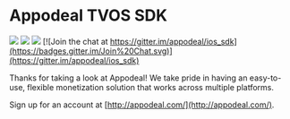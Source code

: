 # Appodeal TVOS SDK   

![](https://img.shields.io/badge/version-v1.1.0-brightgreen.svg)  [![](https://img.shields.io/badge/integration-manual-blue.svg)](https://github.com/appodeal/appodeal-apple-tv-sdk-demo/wiki) [![](https://img.shields.io/badge/download-here-red.svg)](https://bit.ly/appodeal-tvos-sdk-1-1-0)  [![Join the chat at https://gitter.im/appodeal/ios_sdk](https://badges.gitter.im/Join%20Chat.svg)](https://gitter.im/appodeal/ios_sdk)

Thanks for taking a look at Appodeal! We take pride in having an easy-to-use, flexible monetization solution that works across multiple platforms.

Sign up for an account at [http://appodeal.com/](http://appodeal.com/).
